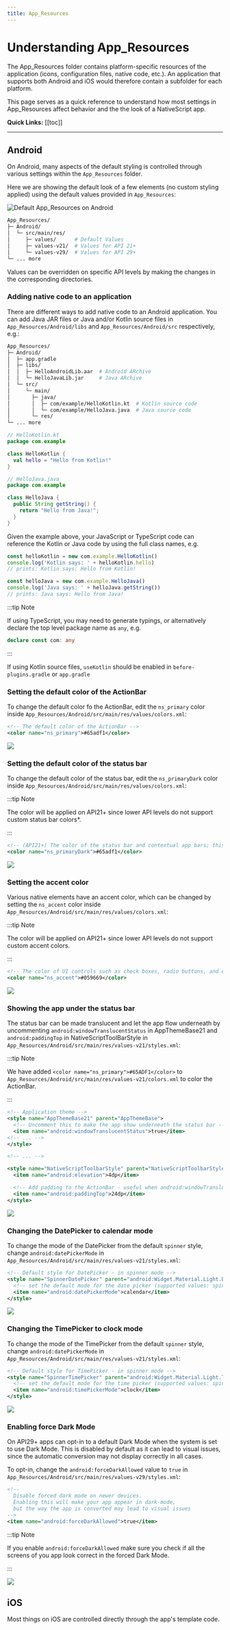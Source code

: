 ```yaml
---
title: App_Resources
---
```


# Understanding App_Resources

The App_Resources folder contains platform-specific resources of the application (icons, configuration files, native code, etc.). An application that supports both Android and iOS would therefore contain a subfolder for each platform.

This page serves as a quick reference to understand how most settings in App_Resources affect behavior and the the look of a NativeScript app.

**Quick Links:**
[[toc]]

---

## Android

On Android, many aspects of the default styling is controlled through various settings within the `App_Resources` folder.

Here we are showing the default look of a few elements (no custom styling applied) using the default values provided in `App_Resources`:

![Default App_Resources on Android](/assets/app-resources/default_app_resources_android.png)

```bash
App_Resources/
├─ Android/
│  └─ src/main/res/
│     ├─ values/      # Default Values
│     ├─ values-v21/  # Values for API 21+
│     └─ values-v29/  # Values for API 29+
└─ ... more
```

Values can be overridden on specific API levels by making the changes in the corresponding directories.

### Adding native code to an application

There are different ways to add native code to an Android application. You can add Java JAR files or Java and/or Kotlin source files in `App_Resources/Android/libs` and `App_Resources/Android/src` respectively, e.g.:

```bash
App_Resources/
├─ Android/
│  ├─ app.gradle
│  ├─ libs/
│  │  ├─ HelloAndroidLib.aar  # Android ARchive
│  │  └─ HelloJavaLib.jar     # Java ARchive
│  └─ src/
│     └─ main/
│       ├─ java/
│       │  ├─ com/example/HelloKotlin.kt  # Kotlin source code
│       │  └─ com/example/HelloJava.java  # Java source code
│       └─ res/
└─ ... more
```

<!--  -->

<!-- tab: Kotlin -->

```kt
// HelloKotlin.kt
package com.example

class HelloKotlin {
  val hello = "Hello from Kotlin!"
}
```

<!-- tab: Java -->

```java
// HelloJava.java
package com.example

class HelloJava {
  public String getString() {
    return "Hello from Java!";
  }
}
```

Given the example above, your JavaScript or TypeScript code can reference the Kotlin or Java code by using the full class names, e.g.

```typescript
const helloKotlin = new com.example.HelloKotlin()
console.log('Kotlin says: ' + helloKotlin.hello)
// prints: Kotlin says: Hello from Kotlin!

const helloJava = new com.example.HelloJava()
console.log('Java says: ' + helloJava.getString())
// prints: Java says: Hello from Java!
```

:::tip Note

If using TypeScript, you may need to generate typings, or alternatively declare the top level package name as `any`, e.g.

```typescript
declare const com: any
```

:::

If using Kotlin source files, `useKotlin` should be enabled in `before-plugins.gradle` or `app.gradle`

### Setting the default color of the ActionBar

To change the default color fo the ActionBar, edit the `ns_primary` color inside `App_Resources/Android/src/main/res/values/colors.xml`:

```xml
<!-- The default color of the ActionBar -->
<color name="ns_primary">#65adf1</color>
```

![](/assets/app-resources/custom_action_bar_color.png)

### Setting the default color of the status bar

To change the default color of the status bar, edit the `ns_primaryDark` color inside `App_Resources/Android/src/main/res/values/colors.xml`:

:::tip Note

The color will be applied on API21+ since lower API levels do not support custom status bar colors\*.

:::

```xml
<!-- (API21+) The color of the status bar and contextual app bars; this is normally a dark version of colorPrimary. -->
<color name="ns_primaryDark">#65adf1</color>
```

![](/assets/app-resources/custom_status_bar_color.png)

### Setting the accent color

Various native elements have an accent color, which can be changed by setting the `ns_accent` color inside `App_Resources/Android/src/main/res/values/colors.xml`:

:::tip Note

The color will be applied on API21+ since lower API levels do not support custom accent colors.

:::

```xml
<!-- The color of UI controls such as check boxes, radio buttons, and edit text boxes. -->
<color name="ns_accent">#059669</color>
```

![](/assets/app-resources/custom_accent_color.png)

### Showing the app under the status bar

The status bar can be made translucent and let the app flow underneath by uncommenting `android:windowTranslucentStatus` in AppThemeBase21 and `android:paddingTop` in NativeScriptToolBarStyle in `App_Resources/Android/src/main/res/values-v21/styles.xml`:

:::tip Note

We have added `<color name="ns_primary">#65ADF1</color>` to `App_Resources/Android/src/main/res/values-v21/colors.xml` to color the ActionBar.

:::

```xml
<!-- Application theme -->
<style name="AppThemeBase21" parent="AppThemeBase">
  <!-- Uncomment this to make the app show underneath the status bar -->
  <item name="android:windowTranslucentStatus">true</item>
<!-- ... -->
</style>

<!-- ... -->

<style name="NativeScriptToolbarStyle" parent="NativeScriptToolbarStyleBase">
  <item name="android:elevation">4dp</item>

  <!-- Add padding to the ActionBar - useful when android:windowTranslucentStatus is set to true -->
  <item name="android:paddingTop">24dp</item>
</style>
```

![](/assets/app-resources/action_bar_under_status_bar.png)

### Changing the DatePicker to calendar mode

To change the mode of the DatePicker from the default `spinner` style, change `android:datePickerMode` in `App_Resources/Android/src/main/res/values-v21/styles.xml`:

```xml
<!-- Default style for DatePicker - in spinner mode -->
<style name="SpinnerDatePicker" parent="android:Widget.Material.Light.DatePicker">
  <!-- set the default mode for the date picker (supported values: spinner, calendar)  -->
  <item name="android:datePickerMode">calendar</item>
</style>
```

![](/assets/app-resources/date_picker_calendar_mode.png)

### Changing the TimePicker to clock mode

To change the mode of the TimePicker from the default `spinner` style, change `android:datePickerMode` in `App_Resources/Android/src/main/res/values-v21/styles.xml`:

```xml
<!-- Default style for TimePicker - in spinner mode -->
<style name="SpinnerTimePicker" parent="android:Widget.Material.Light.TimePicker">
  <!-- set the default mode for the time picker (supported values: spinner, clock)  -->
  <item name="android:timePickerMode">clock</item>
</style>
```

![](/assets/app-resources/time_picker_clock_mode.png)

### Enabling force Dark Mode

On API29+ apps can opt-in to a default Dark Mode when the system is set to use Dark Mode. This is disabled by default as it can lead to visual issues, since the automatic conversion may not display correctly in all cases.

To opt-in, change the `android:forceDarkAllowed` value to `true` in `App_Resources/Android/src/main/res/values-v29/styles.xml`:

```xml
<!-- 
  Disable forced dark mode on newer devices. 
  Enabling this will make your app appear in dark-mode, 
  but the way the app is converted may lead to visual issues 
-->
<item name="android:forceDarkAllowed">true</item>
```

:::tip Note

If you enable `android:forceDarkAllowed` make sure you check if all the screens of you app look correct in the forced Dark Mode.

:::

![](/assets/app-resources/android_force_dark_mode.png)

## iOS

Most things on iOS are controlled directly through the app's template code.
